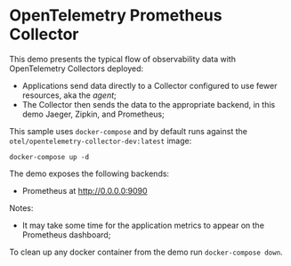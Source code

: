 # OpenTelemetry Prometheus Collector 


This demo presents the typical flow of observability data with
OpenTelemetry Collectors deployed:

- Applications send data directly to a Collector configured to use fewer
 resources, aka the _agent_;
- The Collector then sends the data to the appropriate backend, in this demo
 Jaeger, Zipkin, and Prometheus;

This sample uses `docker-compose` and by default runs against the 
`otel/opentelemetry-collector-dev:latest` image:

```shell
docker-compose up -d
```

The demo exposes the following backends:

- Prometheus at http://0.0.0.0:9090 

Notes:

- It may take some time for the application metrics to appear on the Prometheus
 dashboard;

To clean up any docker container from the demo run `docker-compose down`.

